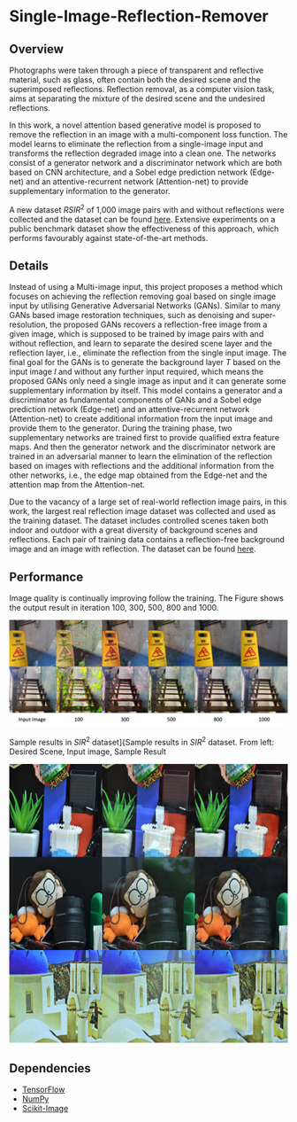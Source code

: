 # Single-Image-Reflection-Remover

## Overview
Photographs were taken through a piece of transparent and reflective material, such as glass, often contain both the desired scene and the superimposed reflections. Reflection removal, as a computer vision task, aims at separating the mixture of the desired scene and the undesired reflections.

In this work, a novel attention based generative model is proposed to remove the reflection in an image with a multi-component loss function. The model learns to eliminate the reflection from a single-image input and transforms the reflection degraded image into a clean one. The networks consist of a generator network and a discriminator network which are both based on CNN architecture, and a Sobel edge prediction network (Edge-net) and an attentive-recurrent network (Attention-net) to provide supplementary information to the generator.

A new dataset $RSIR^{2}$ of 1,000 image pairs with and without reflections were collected and the dataset can be found [here](https://www.kaggle.com/siboooo/singleimagereflectionremovaldataset). 
Extensive experiments on a public benchmark dataset show the effectiveness of this approach, which performs favourably against state-of-the-art methods. 

## Details
Instead of using a Multi-image input, this project proposes a method which focuses on achieving the reflection removing goal based on single image input by utilising Generative Adversarial Networks (GANs). Similar to many GANs based image restoration techniques, such as denoising and super-resolution, the proposed GANs recovers a reflection-free image from a given image, which is supposed to be trained by image pairs with and without reflection, and learn to separate the desired scene layer and the reflection layer, i.e., eliminate the reflection from the single input image. The final goal for the GANs is to generate the background layer $T$ based on the input image $I$ and without any further input required, which means the proposed GANs only need a single image as input and it can generate some supplementary information by itself. This model contains a generator and a discriminator as fundamental components of GANs and a Sobel edge prediction network (Edge-net) and an attentive-recurrent network (Attention-net) to create additional information from the input image and provide them to the generator. During the training phase, two supplementary networks are trained first to provide qualified extra feature maps. And then the generator network and the discriminator network are trained in an adversarial manner to learn the elimination of the reflection based on images with reflections and the additional information from the other networks, i.e., the edge map obtained from the Edge-net and the attention map from the Attention-net.

Due to the vacancy of a large set of real-world reflection image pairs, in this work, the largest real reflection image dataset was collected and used as the training dataset. The dataset includes controlled scenes taken both indoor and outdoor with a great diversity of background scenes and reflections. Each pair of training data contains a reflection-free background image and an image with reflection. The dataset can be found [here](https://www.kaggle.com/siboooo/singleimagereflectionremovaldataset). 

## Performance
Image quality is continually improving follow the training. The Figure shows the output result in iteration 100, 300, 500, 800 and 1000.

![submission](https://github.com/Siboooo/imgForMD/blob/master/ReflectionRemoval/iterationSample.png?raw=true) 

Sample results in $SIR^2$ dataset]{Sample results in $SIR^2$ dataset. From left: Desired Scene, Input image, Sample Result

![submission](https://github.com/Siboooo/imgForMD/blob/master/ReflectionRemoval/SIRSample.png?raw=true) 

## Dependencies
* [TensorFlow](https://www.tensorflow.org)
* [NumPy](http://www.numpy.org)
* [Scikit-Image](https://scikit-image.org)
